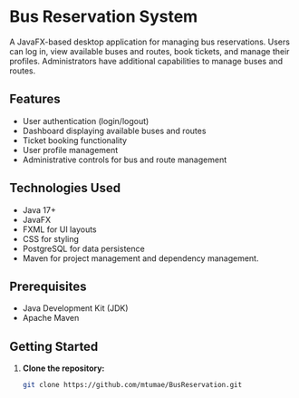 #  Bus Reservation System

A JavaFX-based desktop application for managing bus reservations. Users can log in, view available buses and routes, book tickets, and manage their profiles. Administrators have additional capabilities to manage buses and routes.

##  Features

- User authentication (login/logout)
- Dashboard displaying available buses and routes
- Ticket booking functionality
- User profile management
- Administrative controls for bus and route management

##  Technologies Used

- Java 17+
- JavaFX
- FXML for UI layouts
- CSS for styling
- PostgreSQL for data persistence
- Maven for project management and dependency management.

## Prerequisites
- Java Development Kit (JDK)
- Apache Maven

##  Getting Started

1. **Clone the repository:**
   ```bash
   git clone https://github.com/mtumae/BusReservation.git
